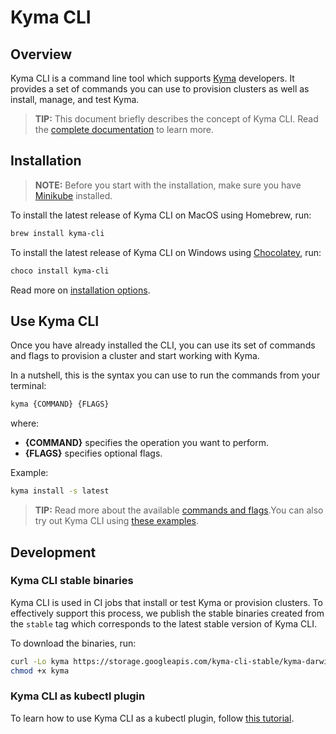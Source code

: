 # Kyma CLI

## Overview

Kyma CLI is a command line tool which supports [Kyma](https://github.com/kyma-project/kyma) developers. It provides a set of commands you can use to provision clusters as well as install, manage, and test Kyma.

>**TIP:** This document briefly describes the concept of Kyma CLI. Read the [complete documentation](https://github.com/kyma-project/cli/blob/master/docs) to learn more.

## Installation

>**NOTE:** Before you start with the installation, make sure you have [Minikube](https://github.com/kubernetes/minikube) installed.


To install the latest release of Kyma CLI on MacOS using Homebrew, run:

```bash
brew install kyma-cli
```

To install the latest release of Kyma CLI on Windows using [Chocolatey](https://www.chocolatey.org), run:

```PowerShell
choco install kyma-cli
```
Read more on [installation options](https://github.com/kyma-project/cli/blob/master/docs/03-01-installation.md).

## Use Kyma CLI

Once you have already installed the CLI, you can use its set of commands and flags to provision a cluster and start working with Kyma.

In a nutshell, this is the syntax you can use to run the commands from your terminal:

```bash
kyma {COMMAND} {FLAGS}
```

where:

- **{COMMAND}** specifies the operation you want to perform.
- **{FLAGS}** specifies optional flags.

Example:

```bash
kyma install -s latest
```

>**TIP:** Read more about the available [commands and flags](https://github.com/kyma-project/cli/blob/master/docs/03-02-use-kyma-cli.md).You can also try out Kyma CLI using [these examples](https://github.com/kyma-project/cli/blob/master/docs/03-03-examples.md).

## Development

### Kyma CLI stable binaries

Kyma CLI is used in CI jobs that install or test Kyma or provision clusters. To effectively support this process, we publish the stable binaries created from the `stable` tag which corresponds to the latest stable version of Kyma CLI.

To download the binaries, run:

```bash
curl -Lo kyma https://storage.googleapis.com/kyma-cli-stable/kyma-darwin # kyma-linux or kyma.exe
chmod +x kyma
```

### Kyma CLI as kubectl plugin

To learn how to use Kyma CLI as a kubectl plugin, follow [this tutorial](https://github.com/kyma-project/cli/blob/master/docs/09-01-kubectl-plugin-tutorial.md).